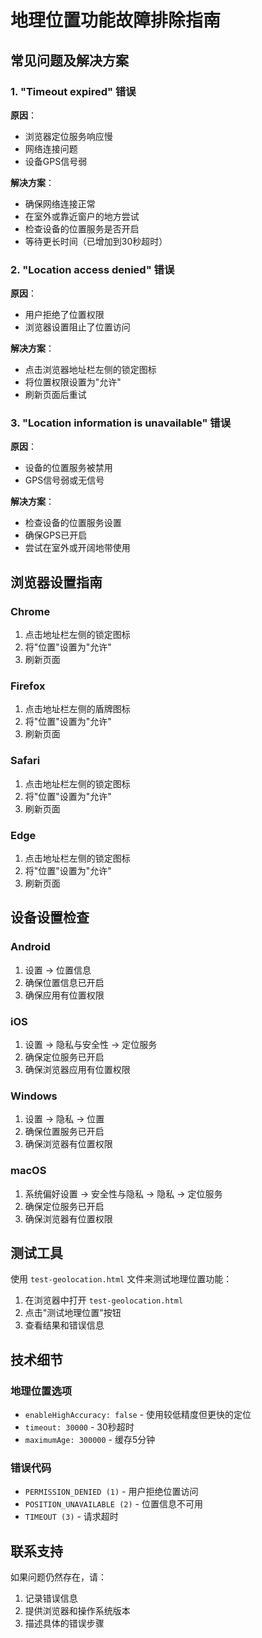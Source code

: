 # 地理位置功能故障排除指南

## 常见问题及解决方案

### 1. "Timeout expired" 错误

**原因**：
- 浏览器定位服务响应慢
- 网络连接问题
- 设备GPS信号弱

**解决方案**：
- 确保网络连接正常
- 在室外或靠近窗户的地方尝试
- 检查设备的位置服务是否开启
- 等待更长时间（已增加到30秒超时）

### 2. "Location access denied" 错误

**原因**：
- 用户拒绝了位置权限
- 浏览器设置阻止了位置访问

**解决方案**：
- 点击浏览器地址栏左侧的锁定图标
- 将位置权限设置为"允许"
- 刷新页面后重试

### 3. "Location information is unavailable" 错误

**原因**：
- 设备的位置服务被禁用
- GPS信号弱或无信号

**解决方案**：
- 检查设备的位置服务设置
- 确保GPS已开启
- 尝试在室外或开阔地带使用

## 浏览器设置指南

### Chrome
1. 点击地址栏左侧的锁定图标
2. 将"位置"设置为"允许"
3. 刷新页面

### Firefox
1. 点击地址栏左侧的盾牌图标
2. 将"位置"设置为"允许"
3. 刷新页面

### Safari
1. 点击地址栏左侧的锁定图标
2. 将"位置"设置为"允许"
3. 刷新页面

### Edge
1. 点击地址栏左侧的锁定图标
2. 将"位置"设置为"允许"
3. 刷新页面

## 设备设置检查

### Android
1. 设置 → 位置信息
2. 确保位置信息已开启
3. 确保应用有位置权限

### iOS
1. 设置 → 隐私与安全性 → 定位服务
2. 确保定位服务已开启
3. 确保浏览器应用有位置权限

### Windows
1. 设置 → 隐私 → 位置
2. 确保位置服务已开启
3. 确保浏览器有位置权限

### macOS
1. 系统偏好设置 → 安全性与隐私 → 隐私 → 定位服务
2. 确保定位服务已开启
3. 确保浏览器有位置权限

## 测试工具

使用 `test-geolocation.html` 文件来测试地理位置功能：

1. 在浏览器中打开 `test-geolocation.html`
2. 点击"测试地理位置"按钮
3. 查看结果和错误信息

## 技术细节

### 地理位置选项
- `enableHighAccuracy: false` - 使用较低精度但更快的定位
- `timeout: 30000` - 30秒超时
- `maximumAge: 300000` - 缓存5分钟

### 错误代码
- `PERMISSION_DENIED (1)` - 用户拒绝位置访问
- `POSITION_UNAVAILABLE (2)` - 位置信息不可用
- `TIMEOUT (3)` - 请求超时

## 联系支持

如果问题仍然存在，请：
1. 记录错误信息
2. 提供浏览器和操作系统版本
3. 描述具体的错误步骤 